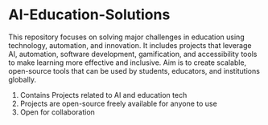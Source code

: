 # AI-Education-Solutions

This repository focuses on solving major challenges in education using technology, automation, and innovation. It includes projects that leverage AI, automation, software development, gamification, and accessibility tools to make learning more effective and inclusive. Aim is to create scalable, open-source tools that can be used by students, educators, and institutions globally.

1. Contains Projects related to AI and education tech
3. Projects are open-source freely available for anyone to use
4. Open for collaboration
